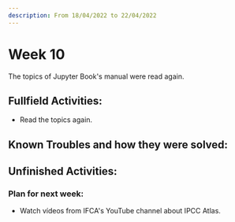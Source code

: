 ```yaml
---
description: From 18/04/2022 to 22/04/2022
---
```


# Week 10

The topics of Jupyter Book's manual were read again.

## Fullfield Activities:

* Read the topics again.

## Known Troubles and how they were solved:



## Unfinished Activities:


### Plan for next week:
* Watch vídeos from IFCA's YouTube channel about IPCC Atlas.
